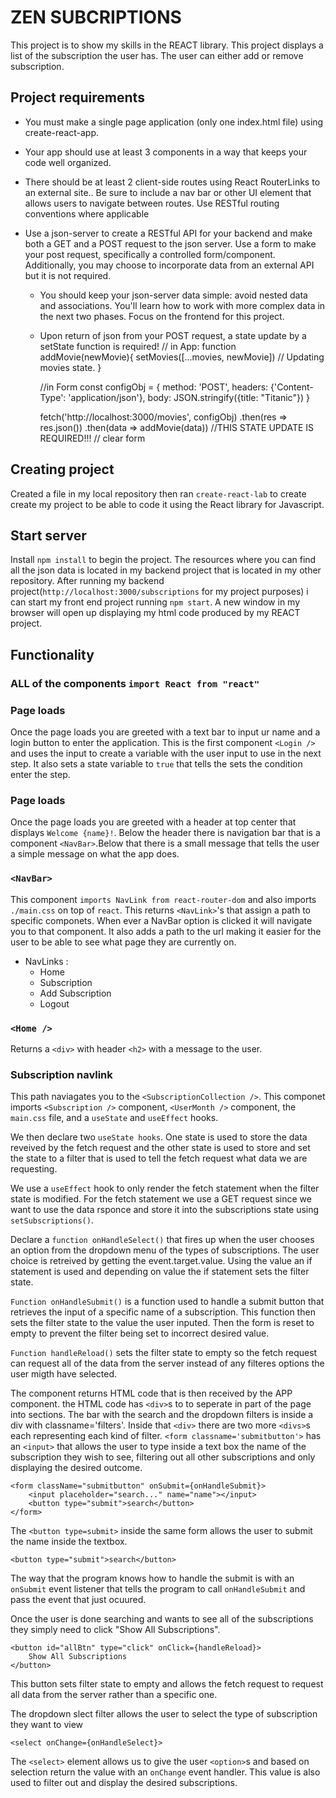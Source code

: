 # ZEN SUBCRIPTIONS

This project is to show my skills in the REACT library. This project displays a list of the subscription the user has. The user can either add or remove subscription.

## Project requirements

- You must make a single page application (only one index.html file) using create-react-app.
- Your app should use at least 3 components in a way that keeps your code well organized.
- There should be at least 2 client-side routes using React RouterLinks to an external site.. Be sure to include a nav bar or other UI element that allows users to navigate between routes. Use RESTful routing conventions where applicable
- Use a json-server to create a RESTful API for your backend and make both a GET and a POST request to the json server. Use a form to make your post request, specifically a controlled form/component. Additionally, you may choose to incorporate data from an external API but it is not required.

  - You should keep your json-server data simple: avoid nested data and associations. You'll learn how to work with more complex data in the next two phases. Focus on the frontend for this project.
  - Upon return of json from your POST request, a state update by a setState function is required!
    // in App:
    function addMovie(newMovie){
    setMovies([...movies, newMovie]) // Updating movies state.
    }

    //in Form
    const configObj = {
    method: 'POST',
    headers: {'Content-Type': 'application/json'},
    body: JSON.stringify({title: "Titanic"})
    }

    fetch('http://localhost:3000/movies', configObj)
    .then(res => res.json())
    .then(data => addMovie(data)) //THIS STATE UPDATE IS REQUIRED!!!
    // clear form

## Creating project

Created a file in my local repository then ran `create-react-lab` to create create my project to be able to code it using the React library for Javascript.

## Start server

Install `npm install` to begin the project. The resources where you can find all the json data is located in my backend project that is located in my other repository.
After running my backend project(`http://localhost:3000/subscriptions` for my project purposes) i can start my front end project running `npm start`. A new window in my browser will open up displaying my html code produced by my REACT project.

## Functionality

### ALL of the components `import React from "react"`

### Page loads

Once the page loads you are greeted with a text bar to input ur name and a login button to enter the application. This is the first component `<Login />` and uses the input to create a variable with the user input to use in the next step. It also sets a state variable to `true` that tells the sets the condition enter the step.

### Page loads

Once the page loads you are greeted with a header at top center that displays `Welcome {name}!`. Below the header there is navigation bar that is a component `<NavBar>`.Below that there is a small message that tells the user a simple message on what the app does.

### `<NavBar>`

This component `imports NavLink from react-router-dom` and also imports `./main.css` on top of `react`.
This returns `<NavLink>`'s that assign a path to specific componets. When ever a NavBar option is clicked it will navigate you to that component. It also adds a path to the url making it easier for the user to be able to see what page they are currently on.

- NavLinks :
  - Home
  - Subscription
  - Add Subscription
  - Logout

### `<Home />`

Returns a `<div>` with header `<h2>` with a message to the user.

### Subscription navlink

This path naviagates you to the `<SubscriptionCollection />`. This componet imports `<Subscription />` component, `<UserMonth />` component, the `main.css` file, and a `useState` and `useEffect` hooks.

We then declare two `useState hooks`. One state is used to store the data reveived by the fetch request and the other state is used to store and set the state to a filter that is used to tell the fetch request what data we are requesting.

We use a `useEffect` hook to only render the fetch statement when the filter state is modified. For the fetch statement we use a GET request since we want to use the data rsponce and store it into the subscriptions state using `setSubscriptions()`.

Declare a `function onHandleSelect()` that fires up when the user chooses an option from the dropdown menu of the types of subscriptions. The user choice is retreived by getting the event.target.value. Using the value an if statement is used and depending on value the if statement sets the filter state.

`Function onHandleSubmit()` is a function used to handle a submit button that retrieves the input of a specific name of a subscription. This function then sets the filter state to the value the user inputed. Then the form is reset to empty to prevent the filter being set to incorrect desired value.

`Function handleReload()` sets the filter state to empty so the fetch request can request all of the data from the server instead of any filteres options the user migth have selected.

The component returns HTML code that is then received by the APP component. the HTML code has `<div>`s to to seperate in part of the page into sections. The bar with the search and the dropdown filters is inside a div with classname='filters'. Inside that `<div>` there are two more `<divs>`s each representing each kind of filter. `<form classname='submitbutton'>` has an `<input>` that allows the user to type inside a text box the name of the subscription they wish to see, filtering out all other subscriptions and only displaying the desired outcome.

    <form className="submitbutton" onSubmit={onHandleSubmit}>
        <input placeholder="search..." name="name"></input>
        <button type="submit">search</button>
    </form>

The `<button type=submit>` inside the same form allows the user to submit the name inside the textbox.

    <button type="submit">search</button>

The way that the program knows how to handle the submit is with an `onSubmit` event listener that tells the program to call `onHandleSubmit` and pass the event that just ocuured. 

Once the user is done searching and wants to see all of the subscriptions they simply need to click "Show All Subscriptions".
    
    <button id="allBtn" type="click" onClick={handleReload}>
        Show All Subscriptions
    </button>
This button sets filter state to empty and allows the fetch request to request all data from the server rather than a specific one. 

The dropdown slect filter allows the user to select the type of subscription they want to view

    <select onChange={onHandleSelect}>

The `<select>` element allows us to give the user `<option>`s and based on selection return the value with an `onChange` event handler. This value is also used to filter out and display the desired subscriptions. 

